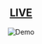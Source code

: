 <h2 align="center">
  <a href="https://satya-ranjon.github.io/slider/" target="_blank">LIVE</a>
</h2>
<div align="center">
  <img alt="Demo" src="img.git" />
</div>
